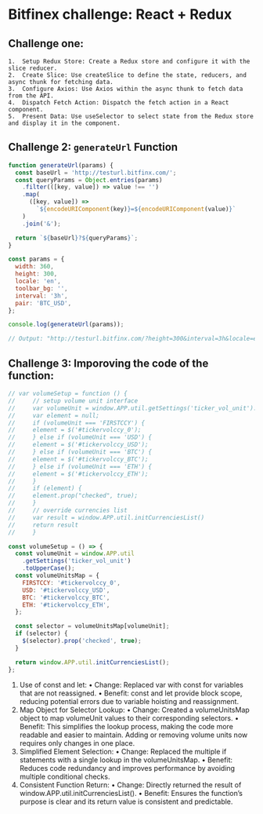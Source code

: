 # Bitfinex challenge: React + Redux
## Challenge one:

	1.	Setup Redux Store: Create a Redux store and configure it with the slice reducer.
	2.	Create Slice: Use createSlice to define the state, reducers, and async thunk for fetching data.
	3.	Configure Axios: Use Axios within the async thunk to fetch data from the API.
	4.	Dispatch Fetch Action: Dispatch the fetch action in a React component.
	5.	Present Data: Use useSelector to select state from the Redux store and display it in the component.

## Challenge 2: `generateUrl` Function

```javascript
function generateUrl(params) {
  const baseUrl = 'http://testurl.bitfinx.com/';
  const queryParams = Object.entries(params)
    .filter(([key, value]) => value !== '')
    .map(
      ([key, value]) =>
        `${encodeURIComponent(key)}=${encodeURIComponent(value)}`
    )
    .join('&');

  return `${baseUrl}?${queryParams}`;
}

const params = {
  width: 360,
  height: 300,
  locale: 'en',
  toolbar_bg: '',
  interval: '3h',
  pair: 'BTC_USD',
};

console.log(generateUrl(params));

// Output: "http://testurl.bitfinx.com/?height=300&interval=3h&locale=en&pair=BTC_USD&width=360"

```

## Challenge 3: Imporoving the code of the function:

```javascript
// var volumeSetup = function () {
//     // setup volume unit interface
//     var volumeUnit = window.APP.util.getSettings('ticker_vol_unit').toUpperCase();
//     var element = null;
//     if (volumeUnit === 'FIRSTCCY') {
//     element = $('#tickervolccy_0');
//     } else if (volumeUnit === 'USD') {
//     element = $('#tickervolccy_USD');
//     } else if (volumeUnit === 'BTC') {
//     element = $('#tickervolccy_BTC');
//     } else if (volumeUnit === 'ETH') {
//     element = $('#tickervolccy_ETH');
//     }
//     if (element) {
//     element.prop("checked", true);
//     }
//     // override currencies list
//     var result = window.APP.util.initCurrenciesList()
//     return result
//     }

const volumeSetup = () => {
  const volumeUnit = window.APP.util
    .getSettings('ticker_vol_unit')
    .toUpperCase();
  const volumeUnitsMap = {
    FIRSTCCY: '#tickervolccy_0',
    USD: '#tickervolccy_USD',
    BTC: '#tickervolccy_BTC',
    ETH: '#tickervolccy_ETH',
  };

  const selector = volumeUnitsMap[volumeUnit];
  if (selector) {
    $(selector).prop('checked', true);
  }

  return window.APP.util.initCurrenciesList();
};

```

 1.	Use of const and let:
   •	Change: Replaced var with const for variables that are not reassigned.
   •	Benefit: const and let provide block scope, reducing potential errors due to variable hoisting and reassignment.
 2.	Map Object for Selector Lookup:
   •	Change: Created a volumeUnitsMap object to map volumeUnit values to their corresponding selectors.
   •	Benefit: This simplifies the lookup process, making the code more readable and easier to maintain. Adding or removing volume units now requires only changes in one place.
 3.	Simplified Element Selection:
   •	Change: Replaced the multiple if statements with a single lookup in the volumeUnitsMap.
   •	Benefit: Reduces code redundancy and improves performance by avoiding multiple conditional checks.
 4.	Consistent Function Return:
   •	Change: Directly returned the result of window.APP.util.initCurrenciesList().
   •	Benefit: Ensures the function’s purpose is clear and its return value is consistent and predictable.



